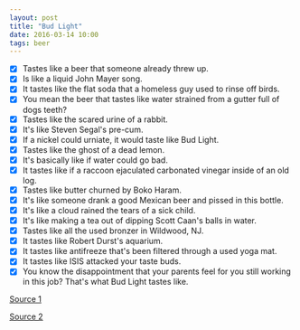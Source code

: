 ```yaml
---
layout: post
title: "Bud Light"
date: 2016-03-14 10:00
tags: beer
---
```


* [x] Tastes like a beer that someone already threw up.
* [x] Is like a liquid John Mayer song.
* [x] It tastes like the flat soda that a homeless guy used to rinse off birds.
* [x] You mean the beer that tastes like water strained from a gutter full of dogs teeth?
* [x] Tastes like the scared urine of a rabbit.
* [x] It's like Steven Segal's pre-cum.
* [x] If a nickel could urniate, it would taste like Bud Light.
* [x] Tastes like the ghost of a dead lemon.
* [x] It's basically like if water could go bad.
* [x] It tastes like if a raccoon ejaculated carbonated vinegar inside of an old log.
* [x] Tastes like butter churned by Boko Haram.
* [x] It's like someone drank a good Mexican beer and pissed in this bottle.
* [x] It's like a cloud rained the tears of a sick child.
* [x] It's like making a tea out of dipping Scott Caan's balls in water.
* [x] Tastes like all the used bronzer in Wildwood, NJ.
* [x] It tastes like Robert Durst's aquarium.
* [x] It tastes like antifreeze that's been filtered through a used yoga mat.
* [x] It tastes like ISIS attacked your taste buds.
* [x] You know the disappointment that your parents feel for you still working in this job? That's what Bud Light tastes like.

[Source 1](https://www.youtube.com/watch?v=KjN2BFf-AXs)

[Source 2](https://www.youtube.com/watch?v=bBt03soz298)
